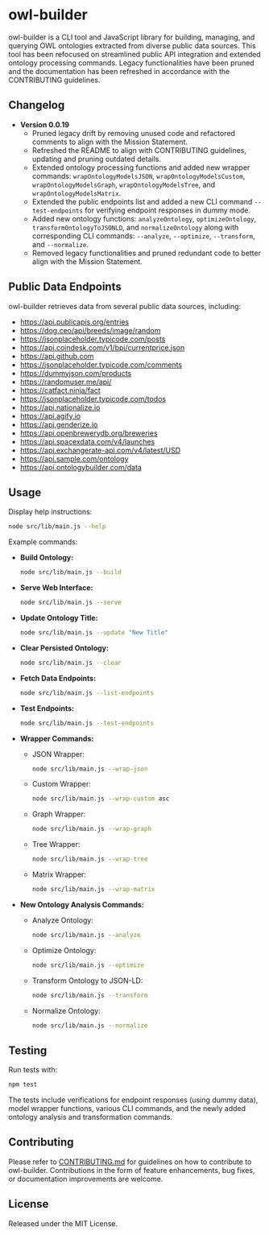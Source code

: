 # owl-builder

owl-builder is a CLI tool and JavaScript library for building, managing, and querying OWL ontologies extracted from diverse public data sources. This tool has been refocused on streamlined public API integration and extended ontology processing commands. Legacy functionalities have been pruned and the documentation has been refreshed in accordance with the CONTRIBUTING guidelines.

## Changelog

- **Version 0.0.19**
  - Pruned legacy drift by removing unused code and refactored comments to align with the Mission Statement.
  - Refreshed the README to align with CONTRIBUTING guidelines, updating and pruning outdated details.
  - Extended ontology processing functions and added new wrapper commands: `wrapOntologyModelsJSON`, `wrapOntologyModelsCustom`, `wrapOntologyModelsGraph`, `wrapOntologyModelsTree`, and `wrapOntologyModelsMatrix`.
  - Extended the public endpoints list and added a new CLI command `--test-endpoints` for verifying endpoint responses in dummy mode.
  - Added new ontology functions: `analyzeOntology`, `optimizeOntology`, `transformOntologyToJSONLD`, and `normalizeOntology` along with corresponding CLI commands: `--analyze`, `--optimize`, `--transform`, and `--normalize`.
  - Removed legacy functionalities and pruned redundant code to better align with the Mission Statement.

## Public Data Endpoints

owl-builder retrieves data from several public data sources, including:

- https://api.publicapis.org/entries
- https://dog.ceo/api/breeds/image/random
- https://jsonplaceholder.typicode.com/posts
- https://api.coindesk.com/v1/bpi/currentprice.json
- https://api.github.com
- https://jsonplaceholder.typicode.com/comments
- https://dummyjson.com/products
- https://randomuser.me/api/
- https://catfact.ninja/fact
- https://jsonplaceholder.typicode.com/todos
- https://api.nationalize.io
- https://api.agify.io
- https://api.genderize.io
- https://api.openbrewerydb.org/breweries
- https://api.spacexdata.com/v4/launches
- https://api.exchangerate-api.com/v4/latest/USD
- https://api.sample.com/ontology
- https://api.ontologybuilder.com/data

## Usage

Display help instructions:

```bash
node src/lib/main.js --help
```

Example commands:

- **Build Ontology:**
  ```bash
  node src/lib/main.js --build
  ```

- **Serve Web Interface:**
  ```bash
  node src/lib/main.js --serve
  ```

- **Update Ontology Title:**
  ```bash
  node src/lib/main.js --update "New Title"
  ```

- **Clear Persisted Ontology:**
  ```bash
  node src/lib/main.js --clear
  ```

- **Fetch Data Endpoints:**
  ```bash
  node src/lib/main.js --list-endpoints
  ```

- **Test Endpoints:**
  ```bash
  node src/lib/main.js --test-endpoints
  ```

- **Wrapper Commands:**
  - JSON Wrapper:
    ```bash
    node src/lib/main.js --wrap-json
    ```
  - Custom Wrapper:
    ```bash
    node src/lib/main.js --wrap-custom asc
    ```
  - Graph Wrapper:
    ```bash
    node src/lib/main.js --wrap-graph
    ```
  - Tree Wrapper:
    ```bash
    node src/lib/main.js --wrap-tree
    ```
  - Matrix Wrapper:
    ```bash
    node src/lib/main.js --wrap-matrix
    ```

- **New Ontology Analysis Commands:**
  - Analyze Ontology:
    ```bash
    node src/lib/main.js --analyze
    ```
  - Optimize Ontology:
    ```bash
    node src/lib/main.js --optimize
    ```
  - Transform Ontology to JSON-LD:
    ```bash
    node src/lib/main.js --transform
    ```
  - Normalize Ontology:
    ```bash
    node src/lib/main.js --normalize
    ```

## Testing

Run tests with:

```bash
npm test
```

The tests include verifications for endpoint responses (using dummy data), model wrapper functions, various CLI commands, and the newly added ontology analysis and transformation commands.

## Contributing

Please refer to [CONTRIBUTING.md](CONTRIBUTING.md) for guidelines on how to contribute to owl-builder. Contributions in the form of feature enhancements, bug fixes, or documentation improvements are welcome.

## License

Released under the MIT License.
